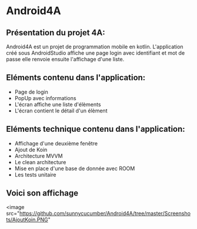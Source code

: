# Android4A
## Présentation du projet 4A:

Android4A est un projet de programmation mobile en kotlin.
L'application créé sous AndroidStudio affiche une page login avec identifiant et mot de passe
elle renvoie ensuite l'affichage d'une liste.

## Eléments contenu dans l'application:
* Page de login
* PopUp avec informations
* L'écran affiche une liste d'élèments
* L'écran contient le détail d'un élèment

## Eléments technique contenu dans l'application:
* Affichage d'une deuxième fenêtre
* Ajout de Koin
* Architecture MVVM
* Le clean architecture
* Mise en place d'une base de donnée avec ROOM
* Les tests unitaire


## Voici son affichage

<image src="https://github.com/sunnycucumber/Android4A/tree/master/Screenshots/AjoutKoin.PNG"
